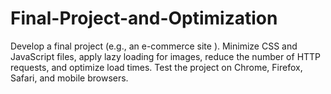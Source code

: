 # Final-Project-and-Optimization
 Develop a final project (e.g., an e-commerce site ).
 Minimize CSS and JavaScript files, apply lazy loading for images, reduce the number of HTTP requests, and optimize load times.
 Test the project on Chrome, Firefox, Safari, and mobile browsers.
